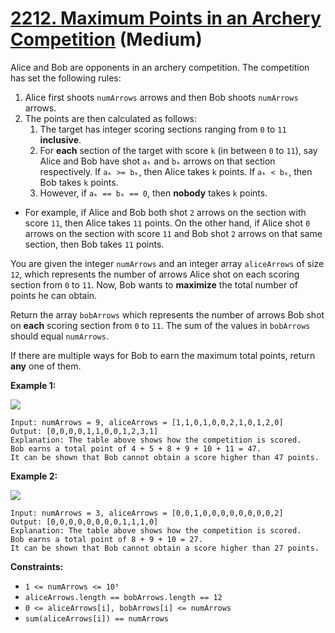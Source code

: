 # [2212. Maximum Points in an Archery Competition][link] (Medium)

[link]: https://leetcode.com/problems/maximum-points-in-an-archery-competition/

Alice and Bob are opponents in an archery competition. The competition has set the following rules:

1. Alice first shoots `numArrows` arrows and then Bob shoots `numArrows` arrows.
2. The points are then calculated as follows:
   1. The target has integer scoring sections ranging from `0` to `11` **inclusive**.
   2. For **each** section of the target with score `k` (in between `0` to `11`), say Alice and Bob
have shot `aₖ` and `bₖ` arrows on that section respectively. If `aₖ >= bₖ`, then Alice takes `k`
points. If `aₖ < bₖ`, then Bob takes `k` points.
   3. However, if `aₖ == bₖ == 0`, then **nobody** takes `k` points.

- For example, if Alice and Bob both shot `2` arrows on the section with score `11`, then Alice takes
`11` points. On the other hand, if Alice shot `0` arrows on the section with score `11` and Bob shot
`2` arrows on that same section, then Bob takes `11` points.

You are given the integer `numArrows` and an integer array `aliceArrows` of size `12`, which
represents the number of arrows Alice shot on each scoring section from `0` to `11`. Now, Bob wants
to **maximize** the total number of points he can obtain.

Return the array  `bobArrows` which represents the number of arrows Bob shot on **each** scoring
section from  `0` to  `11`. The sum of the values in `bobArrows` should equal `numArrows`.

If there are multiple ways for Bob to earn the maximum total points, return **any** one of them.

**Example 1:**

![](https://assets.leetcode.com/uploads/2022/02/24/ex1.jpg)

```
Input: numArrows = 9, aliceArrows = [1,1,0,1,0,0,2,1,0,1,2,0]
Output: [0,0,0,0,1,1,0,0,1,2,3,1]
Explanation: The table above shows how the competition is scored.
Bob earns a total point of 4 + 5 + 8 + 9 + 10 + 11 = 47.
It can be shown that Bob cannot obtain a score higher than 47 points.
```

**Example 2:**

![](https://assets.leetcode.com/uploads/2022/02/24/ex2new.jpg)

```
Input: numArrows = 3, aliceArrows = [0,0,1,0,0,0,0,0,0,0,0,2]
Output: [0,0,0,0,0,0,0,0,1,1,1,0]
Explanation: The table above shows how the competition is scored.
Bob earns a total point of 8 + 9 + 10 = 27.
It can be shown that Bob cannot obtain a score higher than 27 points.
```

**Constraints:**

- `1 <= numArrows <= 10⁵`
- `aliceArrows.length == bobArrows.length == 12`
- `0 <= aliceArrows[i], bobArrows[i] <= numArrows`
- `sum(aliceArrows[i]) == numArrows`
